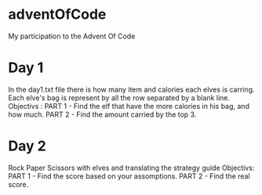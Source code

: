 # adventOfCode
My participation to the Advent Of Code

# Day 1
In the day1.txt file there is how many item and calories each elves is carring.
Each elve's bag is represent by all the row separated by a blank line.
Objectivs : 
PART 1 - Find the elf that have the more calories in his bag, and how much.
PART 2 - Find the amount carried by the top 3.

# Day 2
Rock Paper Scissors with elves and translating the strategy guide
Objectivs:
PART 1 - Find the score based on your assomptions.
PART 2 - Find the real score.
